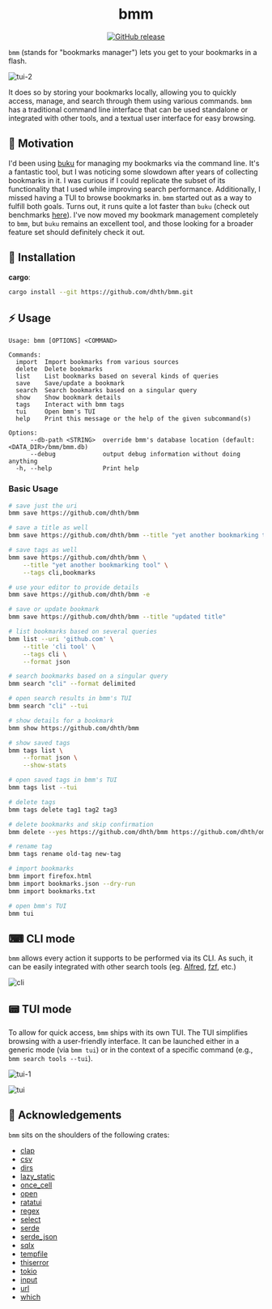 <p align="center">
  <h1 align="center">bmm</h1>
  <p align="center">
    <a href="https://github.com/dhth/bmm/actions/workflows/build.yml"><img alt="GitHub release" src="https://img.shields.io/github/actions/workflow/status/dhth/bmm/build.yml?style=flat-square"></a>
  </p>
</p>

`bmm` (stands for "bookmarks manager") lets you get to your bookmarks in a
flash.

![tui-2](https://github.com/user-attachments/assets/a3dc5fb7-d258-461e-86b5-f2498dfbd4dc)

It does so by storing your bookmarks locally, allowing you to quickly access,
manage, and search through them using various commands. `bmm` has a traditional
command line interface that can be used standalone or integrated with other
tools, and a textual user interface for easy browsing.

🤔 Motivation
---

I'd been using [buku](https://github.com/jarun/buku) for managing my bookmarks
via the command line. It's a fantastic tool, but I was noticing some slowdown
after years of collecting bookmarks in it. I was curious if I could replicate
the subset of its functionality that I used while improving search performance.
Additionally, I missed having a TUI to browse bookmarks in. `bmm` started out as
a way to fulfill both goals. Turns out, it runs quite a lot faster than `buku`
(check out benchmarks
[here](https://github.com/dhth/bmm/actions/workflows/bench.yml)). I've now moved
my bookmark management completely to `bmm`, but `buku` remains an excellent
tool, and those looking for a broader feature set should definitely check it
out.

💾 Installation
---

**cargo**:

```sh
cargo install --git https://github.com/dhth/bmm.git
```

⚡️ Usage
---

```text
Usage: bmm [OPTIONS] <COMMAND>

Commands:
  import  Import bookmarks from various sources
  delete  Delete bookmarks
  list    List bookmarks based on several kinds of queries
  save    Save/update a bookmark
  search  Search bookmarks based on a singular query
  show    Show bookmark details
  tags    Interact with bmm tags
  tui     Open bmm's TUI
  help    Print this message or the help of the given subcommand(s)

Options:
      --db-path <STRING>  override bmm's database location (default: <DATA_DIR>/bmm/bmm.db)
      --debug             output debug information without doing anything
  -h, --help              Print help
```

### Basic Usage

```bash
# save just the uri
bmm save https://github.com/dhth/bmm

# save a title as well
bmm save https://github.com/dhth/bmm --title "yet another bookmarking tool"

# save tags as well
bmm save https://github.com/dhth/bmm \
    --title "yet another bookmarking tool" \
    --tags cli,bookmarks

# use your editor to provide details
bmm save https://github.com/dhth/bmm -e

# save or update bookmark
bmm save https://github.com/dhth/bmm --title "updated title"

# list bookmarks based on several queries
bmm list --uri 'github.com' \
    --title 'cli tool' \
    --tags cli \
    --format json

# search bookmarks based on a singular query
bmm search "cli" --format delimited

# open search results in bmm's TUI
bmm search "cli" --tui

# show details for a bookmark
bmm show https://github.com/dhth/bmm

# show saved tags
bmm tags list \
    --format json \
    --show-stats

# open saved tags in bmm's TUI
bmm tags list --tui

# delete tags 
bmm tags delete tag1 tag2 tag3

# delete bookmarks and skip confirmation
bmm delete --yes https://github.com/dhth/bmm https://github.com/dhth/omm

# rename tag
bmm tags rename old-tag new-tag

# import bookmarks
bmm import firefox.html
bmm import bookmarks.json --dry-run
bmm import bookmarks.txt

# open bmm's TUI
bmm tui
```

⌨ CLI mode
---

`bmm` allows every action it supports to be performed via its CLI. As such, it
can be easily integrated with other search tools (eg.
[Alfred](https://www.alfredapp.com/), [fzf](https://github.com/junegunn/fzf),
etc.)

![cli](https://github.com/user-attachments/assets/f8493e7c-8286-4fa4-8d49-6f34b5c5044b)

📟 TUI mode
---

To allow for quick access, `bmm` ships with its own TUI. The TUI simplifies
browsing with a user-friendly interface. It can be launched either in a generic
mode (via `bmm tui`) or in the context of a specific command (e.g., `bmm search
tools --tui`).

![tui-1](https://github.com/user-attachments/assets/f9f16763-ef1a-4538-bc7f-4eeb9a7f2a11)

![tui](https://github.com/user-attachments/assets/6ca63039-8872-4520-93da-1576cc0cf8ec)

🙏 Acknowledgements
---

`bmm` sits on the shoulders of the following crates:

- [clap](https://crates.io/crates/clap)
- [csv](https://crates.io/crates/csv)
- [dirs](https://crates.io/crates/dirs)
- [lazy_static](https://crates.io/crates/lazy_static)
- [once_cell](https://crates.io/crates/once_cell)
- [open](https://crates.io/crates/open)
- [ratatui](https://crates.io/crates/ratatui)
- [regex](https://crates.io/crates/regex)
- [select](https://crates.io/crates/select)
- [serde](https://crates.io/crates/serde)
- [serde_json](https://crates.io/crates/serde_json)
- [sqlx](https://crates.io/crates/sqlx)
- [tempfile](https://crates.io/crates/tempfile)
- [thiserror](https://crates.io/crates/thiserror)
- [tokio](https://crates.io/crates/tokio)
- [input](https://crates.io/crates/tui-input)
- [url](https://crates.io/crates/url)
- [which](https://crates.io/crates/which)
